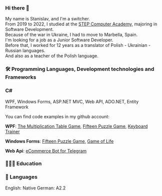 ### Hi there 👋

<!--
**Stanislaw-Rudnicki/Stanislaw-Rudnicki** is a ✨ _special_ ✨ repository because its `README.md` (this file) appears on your GitHub profile.

Here are some ideas to get you started:

- 🔭 I’m currently working on ...
- 🌱 I’m currently learning ...
- 👯 I’m looking to collaborate on ...
- 🤔 I’m looking for help with ...
- 💬 Ask me about ...
- 📫 How to reach me: ...
- 😄 Pronouns: ...
- ⚡ Fun fact: ...
-->

My name is Stanislav, and I'm a switcher.<br>
From 2019 to 2022, I studied at the [STEP Computer Academy](https://itstep.org/en), majoring in Software Development.<br>
Because of the war in Ukraine, I had to move to Marbella, Spain.<br>
I'm looking for a job as a Junior Software Developer.<br>
Before that, I worked for 12 years as a translator of Polish - Ukrainian - Russian languages.<br>
And also as a teacher of the Polish language.

### 🛠️ Programming Languages, Development technologies and Frameworks

### C#

WPF, Windows Forms, ASP.NET MVC, Web API, ADO.NET, Entity Framework

You can find code examples in my github account:

__WPF__: [The Multiplication Table Game](https://github.com/Stanislaw-Rudnicki/WPF/blob/master/WPF02_1_t01_%D0%A2%D0%B0%D0%B1%D0%BB%D0%B8%D1%86%D0%B0%20%D1%83%D0%BC%D0%BD%D0%BE%D0%B6%D0%B5%D0%BD%D0%B8%D1%8F), 
[Fifteen Puzzle Game](https://github.com/Stanislaw-Rudnicki/WPF/blob/master/WPF04_1_t01_%D0%9F%D1%8F%D1%82%D0%BD%D0%B0%D1%88%D0%BA%D0%B8), [Keyboard Trainer](https://github.com/Stanislaw-Rudnicki/WPF/blob/master/WPF06_1_t01_%D0%9A%D0%BB%D0%B0%D0%B2%D0%B8%D0%B0%D1%82%D1%83%D1%80%D0%BD%D1%8B%D0%B9%20%D1%82%D1%80%D0%B5%D0%BD%D0%B0%D0%B6%D0%B5%D1%80)

__Windows Forms__: [Fifteen Puzzle Game](https://github.com/Stanislaw-Rudnicki/Windows-Forms/blob/master/Wf05_1_t01_%D0%9F%D1%8F%D1%82%D0%BD%D0%B0%D1%88%D0%BA%D0%B8), [Game of Life](https://github.com/Stanislaw-Rudnicki/System_Programming/blob/main/Sp05_1_01_Game_of_Life)

__Web Api__: [eCommerce Bot for Telegram](https://t.me/IncolaBot)


### 👩🏼‍🎓 Education



### 💬 Languages
English: Native
German: A2.2
